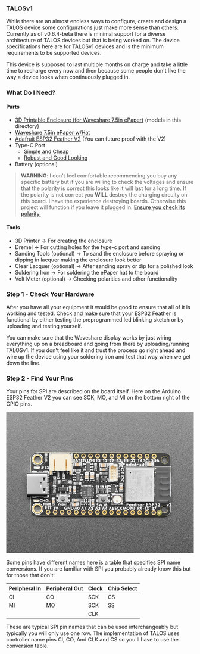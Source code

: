 ### TALOSv1

While there are an almost endless ways to configure, create and design a TALOS device some configurations just make more sense than others.
Currently as of v0.6.4-beta there is minimal support for a diverse architecture of TALOS devices but that is being worked on.
The device specifications here are for TALOSv1 devices and is the minimum requirements to be supported devices.

This device is supposed to last multiple months on charge and take a little time to recharge every now and then because some people don't like the way a device looks when continuously plugged in. 

### What Do I Need?

 #### Parts

 - [3D Printable Enclosure (for Waveshare 7.5in ePaper)](TALOSv1%20Enclosure.stl) (models in this directory)
 - [Waveshare 7.5in ePaper w/Hat](https://www.waveshare.com/7.5inch-e-Paper-HAT.htm)
 - [Adafruit ESP32 Feather V2](https://www.adafruit.com/product/5400) (You can future proof with the V2)
 - Type-C Port
   - [Simple and Cheap](https://www.amazon.com/OBVIS-Waterproof-Accessories-Converter-Motorcycle)
   - [Robust and Good Looking](https://www.amazon.com/QIANRENON-Rectangular-Connector-Mounting-Charging)
  - Battery (optional) 

 > **WARNING**: I don't feel comfortable recommending you buy any specific battery but if you are willing to check the voltages and ensure that the polarity is correct this looks like it will last for a long time. If the polarity is not correct you **WILL** destroy the charging circuity on this board. I have the experience destroying boards. Otherwise this project will function if you leave it plugged in. [Ensure you check its polarity.](https://www.amazon.com/Battery-10000mAh-Lithium-Rechargeable-Raspberry/dp/B093WS6C66)

 #### Tools
  - 3D Printer -> For creating the enclosure
  - Dremel -> For cutting holes for the type-c port and sanding
  - Sanding Tools (optional) -> To sand the enclosure before spraying or dipping in lacquer making the enclosure look better
  - Clear Lacquer (optional) -> After sanding spray or dip for a polished look
  - Soldering Iron -> For soldering the ePaper hat to the board
  - Volt Meter (optional) -> Checking polarities and other functionality

 ### Step 1 - Check Your Hardware
 
 After you have all your equipment it would be good to ensure that all of it is working and tested. Check and make sure that your ESP32 Feather is functional by either testing the preprogrammed led blinking sketch or by uploading and testing yourself.

 You can make sure that the Waveshare display works by just wiring everything up on a breadboard and going from there by uploading/running TALOSv1. If you don't feel like it and trust the process go right ahead and wire up the device using your soldering iron and test that way when we get down the line.

 ### Step 2 - Find Your Pins 

 Your pins for SPI are described on the board itself.
 Here on the Arduino ESP32 Feather V2 you can see SCK, MO, and MI on the bottom right of the GPIO pins.

 ![image](./../images/FeatherV2.jpg)

 Some pins have different names here is a table that specifies SPI name conversions. If you are familiar with SPI you probably already know this but for those that don't:

 Peripheral In | Peripheral Out | Clock | Chip Select
 --- | --- | --- | ---
 CI | CO | SCK | CS
 MI | MO | SCK | SS
    |    | CLK | 

 These are typical SPI pin names that can be used interchangeably but typically you will only use one row.
 The implementation of TALOS uses controller name pins CI, CO, And CLK and CS so you'll have to use the conversion table.
